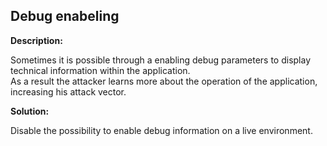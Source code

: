 
Debug enabeling
-------


**Description:**

Sometimes it is possible through a enabling debug parameters to display technical information within the application.  
As a result the attacker learns more about the operation of the application, increasing his attack vector.


**Solution:**

Disable the possibility to enable debug information on a live environment.	